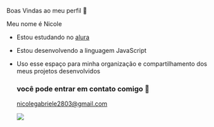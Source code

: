 Boas Vindas ao meu perfil 💐

Meu nome é Nicole

- Estou estudando no [alura](https://www.alura.com.br)
- Estou desenvolvendo a linguagem JavaScript
- Uso esse espaço para minha organização e compartilhamento dos meus projetos desenvolvidos

  ### você pode entrar em contato comigo 🌻

  nicolegabriele2803@gmail.com

  ![](https://media1.tenor.com/m/KqPC4FGUa_gAAAAd/taylor-swift-eras-tour-taylor.gif)
